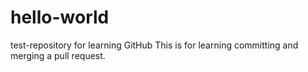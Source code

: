 # hello-world
test-repository for learning GitHub
This is for learning committing and merging a pull request.
